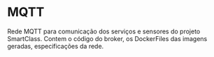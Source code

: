 # MQTT
Rede MQTT para comunicação dos serviços e sensores do projeto SmartClass. 
Contem o código do broker, os DockerFiles das imagens geradas, especificações da rede.
